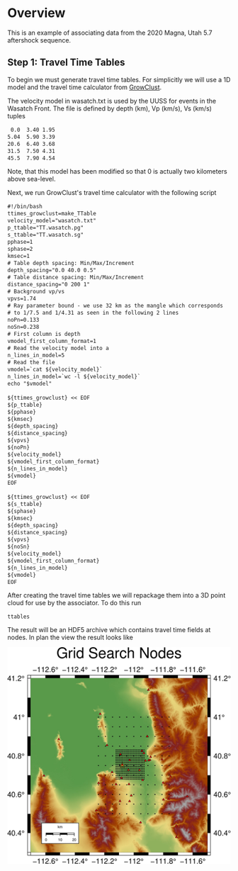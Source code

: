 # Overview

This is an example of associating data from the 2020 Magna, Utah 5.7 aftershock sequence.

## Step 1: Travel Time Tables

To begin we must generate travel time tables.  For simplicitly we will use a  1D model and the travel time calculator from [GrowClust](https://github.com/interseismic/PhaseLink/blob/master/raytracer.tar.gz).

The velocity model in wasatch.txt is used by the UUSS for events in the Wasatch Front.  The file is defined by depth (km), Vp (km/s), Vs (km/s) tuples

     0.0  3.40 1.95
    5.04  5.90 3.39
    20.6  6.40 3.68
    31.5  7.50 4.31
    45.5  7.90 4.54

Note, that this model has been modified so that 0 is actually two kilometers above sea-level.

Next, we run GrowClust's travel time calculator with the following script

    #!/bin/bash
    ttimes_growclust=make_TTable
    velocity_model="wasatch.txt"
    p_ttable="TT.wasatch.pg"
    s_ttable="TT.wasatch.sg"
    pphase=1
    sphase=2
    kmsec=1
    # Table depth spacing: Min/Max/Increment
    depth_spacing="0.0 40.0 0.5"
    # Table distance spacing: Min/Max/Increment
    distance_spacing="0 200 1"
    # Background vp/vs
    vpvs=1.74
    # Ray parameter bound - we use 32 km as the mangle which corresponds
    # to 1/7.5 and 1/4.31 as seen in the following 2 lines 
    noPn=0.133
    noSn=0.238
    # First column is depth
    vmodel_first_column_format=1
    # Read the velocity model into a
    n_lines_in_model=5
    # Read the file
    vmodel=`cat ${velocity_model}`
    n_lines_in_model=`wc -l ${velocity_model}`
    echo "$vmodel"

    ${ttimes_growclust} << EOF
    ${p_ttable}
    ${pphase}
    ${kmsec}
    ${depth_spacing}
    ${distance_spacing}
    ${vpvs}
    ${noPn}
    ${velocity_model}
    ${vmodel_first_column_format}
    ${n_lines_in_model}
    ${vmodel}
    EOF

    ${ttimes_growclust} << EOF
    ${s_ttable}
    ${sphase}
    ${kmsec}
    ${depth_spacing}
    ${distance_spacing}
    ${vpvs}
    ${noSn}
    ${velocity_model}
    ${vmodel_first_column_format}
    ${n_lines_in_model}
    ${vmodel}
    EOF

After creating the travel time tables we will repackage them into a 3D point cloud for use by the associator.  To do this run

    ttables
    
The result will be an HDF5 archive which contains travel time fields at nodes.  In plan the view the result looks like

![Grid search nodes](gridSearch.jpg)
    

